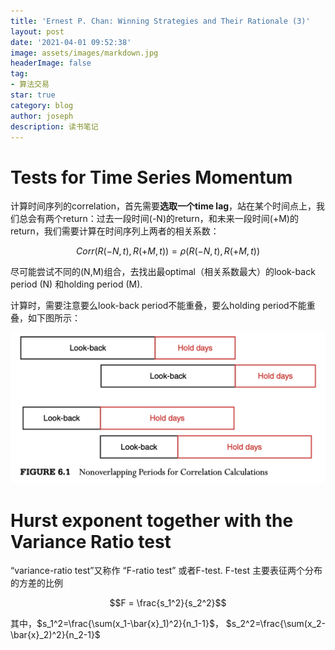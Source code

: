 ```yaml
---
title: 'Ernest P. Chan: Winning Strategies and Their Rationale (3)'
layout: post
date: '2021-04-01 09:52:38'
image: assets/images/markdown.jpg
headerImage: false
tag:
- 算法交易
star: true
category: blog
author: joseph
description: 读书笔记
---
```


<head>
    <script src="https://cdn.mathjax.org/mathjax/latest/MathJax.js?config=TeX-AMS-MML_HTMLorMML" type="text/javascript"></script>
    <script type="text/x-mathjax-config">
        MathJax.Hub.Config({
            tex2jax: {
            skipTags: ['script', 'noscript', 'style', 'textarea', 'pre'],
            inlineMath: [['$','$']]
            }
        });
    </script>
</head>

# Tests for Time Series Momentum

计算时间序列的correlation，首先需要**选取一个time lag**，站在某个时间点上，我们总会有两个return：过去一段时间(-N)的return，和未来一段时间(+M)的return，我们需要计算在时间序列上两者的相关系数：

$$Corr(R(-N, t), R(+M, t)) = \rho(R(-N, t), R(+M, t)) $$

尽可能尝试不同的(N,M)组合，去找出最optimal（相关系数最大）的look-back period (N) 和holding period (M).

计算时，需要注意要么look-back period不能重叠，要么holding period不能重叠，如下图所示：

![Markdown Image][1]

# Hurst exponent together with the Variance Ratio test
“variance-ratio test”又称作 “F-ratio test” 或者F-test.  F-test 主要表征两个分布的方差的比例

$$F = \frac{s_1^2}{s_2^2}$$

其中，$s_1^2=\frac{\sum(x_1-\bar{x}_1)^2}{n_1-1}$， $s_2^2=\frac{\sum(x_2-\bar{x}_2)^2}{n_2-1}$


[1]: /assets/images_in_posts/overlap_lookback_holding.png
